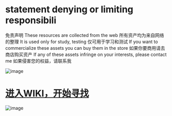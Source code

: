 # statement denying or limiting responsibili
免责声明
These resources are collected from the web
所有资产均为来自网络的整理
It is used only for study, testing
仅可用于学习和测试
If you want to commercialize these assets you can buy them in the store
如果你要商用请去商店购买资产
If any of these assets infringe on your interests, please contact me
如果侵害您的权益，请联系我

![image](https://mp.weixin.qq.com/misc/getqrcode?fakeid=3570964975&token=1400319983)

# [进入WIKI，开始寻找](https://github.com/IndiaGameMaker/UnityAsset/wiki/Assets "hello world")

![image](https://cms-cdn-china.unitychina.cn/genesis-admin-banners/banner-c6d9f98c-b816-468d-9384-9daa2931693a)
